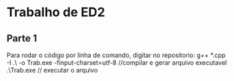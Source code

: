 # Trabalho de ED2
## Parte 1
Para rodar o código por linha de comando, digitar no repositorio:
g++ *.cpp -I .\ -o Trab.exe -finput-charset=utf-8 //compilar e gerar arquivo executavel
.\Trab.exe // executar o arquivo
